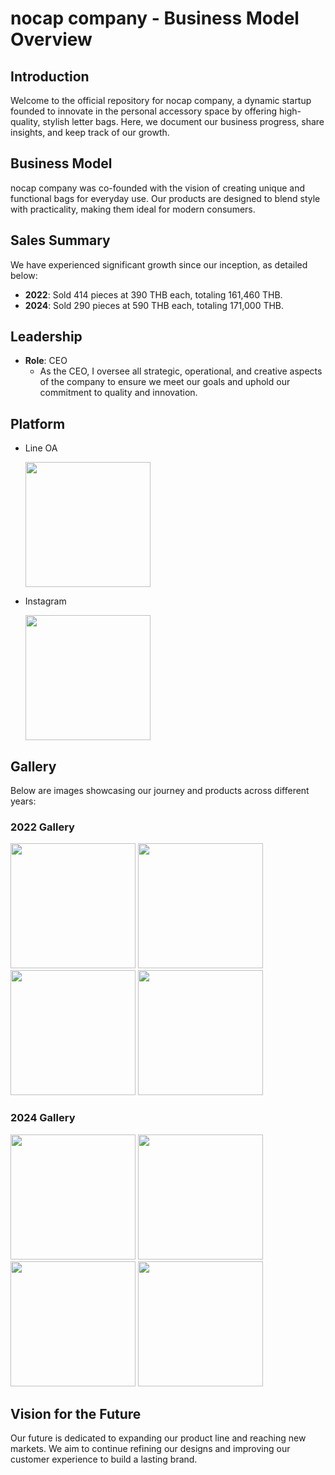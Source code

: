 # nocap company - Business Model Overview

## Introduction
Welcome to the official repository for nocap company, a dynamic startup founded to innovate in the personal accessory space by offering high-quality, stylish letter bags. Here, we document our business progress, share insights, and keep track of our growth.

## Business Model
nocap company was co-founded with the vision of creating unique and functional bags for everyday use. Our products are designed to blend style with practicality, making them ideal for modern consumers.

## Sales Summary
We have experienced significant growth since our inception, as detailed below:
- **2022**: Sold 414 pieces at 390 THB each, totaling 161,460 THB.
- **2024**: Sold 290 pieces at 590 THB each, totaling 171,000 THB.

## Leadership
- **Role**: CEO
  - As the CEO, I oversee all strategic, operational, and creative aspects of the company to ensure we meet our goals and uphold our commitment to quality and innovation.
 
## Platform
- Line OA
  <div>
    <img src="https://github.com/user-attachments/assets/449a15ec-89ea-46cd-9fa9-db687ecbfaa3" width="200">
  </div>
  

- Instagram

  <div>
    <img src="https://github.com/user-attachments/assets/a0981290-77a5-457e-b2ae-8b954acf85c2" width="200">
  </div>

## Gallery
Below are images showcasing our journey and products across different years:

### 2022 Gallery
<div>
  <img src="https://github.com/user-attachments/assets/5e9e496e-d67c-4c64-879c-21006c840d2b" width="200">
  <img src="https://github.com/user-attachments/assets/8a9dc7f3-3ab5-40e3-a626-e0fb2fc0b55f" width="200">
  <img src="https://github.com/user-attachments/assets/14515217-4b8a-44ca-b6e1-9a4d9a171199" width="200">
  <img src="https://github.com/user-attachments/assets/229edf99-c6fa-45ae-b5cc-31e6809adda4" width="200">
</div>

### 2024 Gallery
<div>
  <img src="https://github.com/user-attachments/assets/590b74b8-da02-4c54-bf0d-24f086e1465f" width="200">
  <img src="https://github.com/user-attachments/assets/2a83367b-455d-448d-9336-74a52fd80fee" width="200">
  <img src="https://github.com/user-attachments/assets/c797969e-da32-4d83-87f9-86aa7b29781a" width="200">
  <img src="https://github.com/user-attachments/assets/4baebeef-c496-439d-bc85-2a74fb494ddc" width="200">
</div>

## Vision for the Future
Our future is dedicated to expanding our product line and reaching new markets. We aim to continue refining our designs and improving our customer experience to build a lasting brand.


